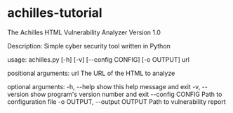 # achilles-tutorial

The Achilles HTML Vulnerability Analyzer Version 1.0

Description: Simple cyber security tool written in Python

usage: achilles.py [-h] [-v] [--config CONFIG] [-o OUTPUT] url

positional arguments:
  url                   The URL of the HTML to analyze

optional arguments:
  -h, --help            show this help message and exit
  -v, --version         show program's version number and exit
  --config CONFIG       Path to configuration file
  -o OUTPUT, --output OUTPUT
                        Path to vulnerability report
